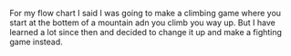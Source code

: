 For my flow chart I said I was going to make a climbing game where you start at the bottem of a mountain adn you climb you way up. But I have learned a lot since then and decided to change it up and make a fighting game instead.

